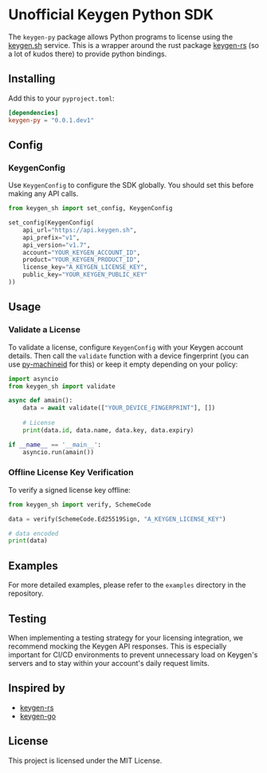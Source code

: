 # Unofficial Keygen Python SDK


The `keygen-py` package allows Python programs to license using the [keygen.sh](https://keygen.sh) service.
This is a wrapper around the rust package [keygen-rs](https://github.com/ahonn/keygen-rs) (so a lot of kudos there) to provide python bindings. 

## Installing

Add this to your `pyproject.toml`:

```toml
[dependencies]
keygen-py = "0.0.1.dev1"
```

## Config

### KeygenConfig

Use `KeygenConfig` to configure the SDK globally. You should set this before making any API calls.

```python
from keygen_sh import set_config, KeygenConfig

set_config(KeygenConfig(
    api_url="https://api.keygen.sh",
    api_prefix="v1",
    api_version="v1.7",
    account="YOUR_KEYGEN_ACCOUNT_ID",
    product="YOUR_KEYGEN_PRODUCT_ID",
    license_key="A_KEYGEN_LICENSE_KEY",
    public_key="YOUR_KEYGEN_PUBLIC_KEY"
))
```

## Usage

### Validate a License

To validate a license, configure `KeygenConfig` with your Keygen account details. Then call the `validate` function with a device fingerprint
(you can use [py-machineid](https://github.com/keygen-sh/py-machineid/tree/master) for this) or keep it empty depending on your policy:

```python
import asyncio
from keygen_sh import validate

async def amain():
    data = await validate(["YOUR_DEVICE_FINGERPRINT"], [])
    
    # License
    print(data.id, data.name, data.key, data.expiry)

if __name__ == '__main__':
    asyncio.run(amain())
```

### Offline License Key Verification

To verify a signed license key offline:

```python
from keygen_sh import verify, SchemeCode

data = verify(SchemeCode.Ed25519Sign, "A_KEYGEN_LICENSE_KEY")

# data encoded
print(data)
```


## Examples

For more detailed examples, please refer to the `examples` directory in the repository.

## Testing

When implementing a testing strategy for your licensing integration, we recommend mocking the Keygen API responses. This is especially important for CI/CD environments to prevent unnecessary load on Keygen's servers and to stay within your account's daily request limits.

## Inspired by
- [keygen-rs](https://github.com/ahonn/keygen-rs)
- [keygen-go](https://github.com/keygen-sh/keygen-go)

## License

This project is licensed under the MIT License.